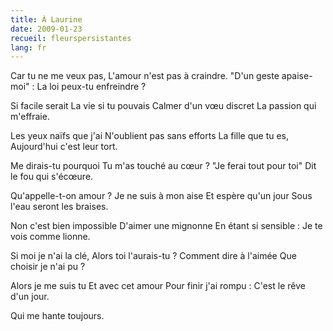 ```yaml
---
title: À Laurine
date: 2009-01-23
recueil: fleurspersistantes
lang: fr
---
```


Car tu ne me veux pas,
L'amour n'est pas à craindre.
"D'un geste apaise-moi" :
La loi peux-tu enfreindre ?

Si facile serait
La vie si tu pouvais
Calmer d'un vœu discret
La passion qui m'effraie.

Les yeux naïfs que j'ai
N'oublient pas sans efforts
La fille que tu es,
Aujourd'hui c'est leur tort.

Me dirais-tu pourquoi
Tu m'as touché au cœur ?
"Je ferai tout pour toi"
Dit le fou qui s'écœure.

Qu'appelle-t-on amour ?
Je ne suis à mon aise
Et espère qu'un jour
Sous l'eau seront les braises.

Non c'est bien impossible
D'aimer une mignonne
En étant si sensible :
Je te vois comme lionne.

Si moi je n'ai la clé,
Alors toi l'aurais-tu ?
Comment dire à l'aimée
Que choisir je n'ai pu ?

Alors je me suis tu
Et avec cet amour
Pour finir j'ai rompu :
C'est le rêve d'un jour.

Qui me hante toujours.
